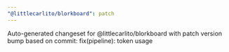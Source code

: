 ```yaml
---
"@littlecarlito/blorkboard": patch
---
```


Auto-generated changeset for @littlecarlito/blorkboard with patch version bump based on commit: fix(pipeline): token usage
